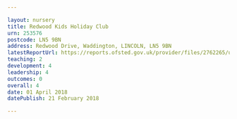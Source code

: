 ```yaml
---

layout: nursery
title: Redwood Kids Holiday Club
urn: 253576
postcode: LN5 9BN
address: Redwood Drive, Waddington, LINCOLN, LN5 9BN
latestReportUrl: https://reports.ofsted.gov.uk/provider/files/2762265/urn/253576.pdf
teaching: 2
development: 4
leadership: 4
outcomes: 0
overall: 4
date: 01 April 2018 
datePublish: 21 February 2018

---
```

